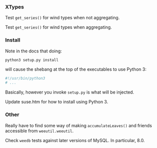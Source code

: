 ### XTypes
Test `get_series()` for wind types when not aggregating.

Test `get_series()` for wind types when aggregating.

### Install
Note in the docs that doing:
```shell script
python3 setup.py install
```
will cause the shebang at the top of the executables to use Python 3:
```python
#!/usr/bin/python3
# ...
```
Basically, however you invoke `setup.py` is what will be injected.

Update suse.htm for how to install using Python 3.

### Other
Really have to find some way of making `accumulateLeaves()` and friends accessible
from `weeutil.weeutil`.

Check `weedb` tests against later versions of MySQL. In particular, 8.0.